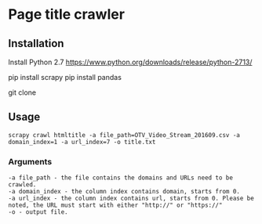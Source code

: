 # Page title crawler

## Installation
Install Python 2.7
https://www.python.org/downloads/release/python-2713/

pip install scrapy
pip install pandas

git clone <project git repo>

## Usage
```
scrapy crawl htmltitle -a file_path=OTV_Video_Stream_201609.csv -a domain_index=1 -a url_index=7 -o title.txt
```
### Arguments
```
-a file_path - the file contains the domains and URLs need to be crawled.
-a domain_index - the column index contains domain, starts from 0.
-a url_index - the column index contains url, starts from 0. Please be noted, the URL must start with either "http://" or "https://"
-o - output file.
```
